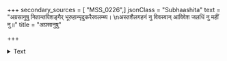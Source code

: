 +++
secondary_sources = [ "MSS_0226",]
jsonClass = "Subhaashita"
text = "अग्रसानुषु नितान्तपिशङ्गैर् भूरुहान्मृदुकरैरवलम्ब्य।  \nअस्तशैलगहनं नु विवस्वान् आविवेश जलधिं नु महीं नु॥"
title = "अग्रसानुषु"

+++

<details><summary>Text</summary>

अग्रसानुषु नितान्तपिशङ्गैर् भूरुहान्मृदुकरैरवलम्ब्य।  
अस्तशैलगहनं नु विवस्वान् आविवेश जलधिं नु महीं नु॥
</details>
